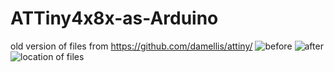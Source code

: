 # ATTiny4x8x-as-Arduino
old version of files from https://github.com/damellis/attiny/
![before](http://4.bp.blogspot.com/-Yf03olA45pA/VLZO8sSQinI/AAAAAAAAMco/_DpCHzrZjPE/s1600/ATtiny_01.JPG)
![after](http://3.bp.blogspot.com/-UH9jroJl_AM/VLZSVU4RZeI/AAAAAAAAMdI/J_DD2X9USRU/s1600/ATtiny_05.JPG)
![location of files](http://1.bp.blogspot.com/-4o8CfdeuPrA/VLZSC1Hy82I/AAAAAAAAMc0/1Oez8xkZ6pU/s1600/ATtiny_02.JPG)
